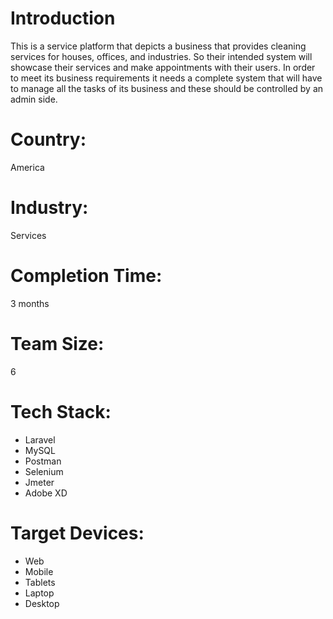 # Introduction
This is a service platform that depicts a business that provides cleaning services for houses, offices, and industries. So their intended system will showcase their services and make appointments with their users.
In order to meet its business requirements it needs a complete system that will have to manage all the tasks of its business and these should be controlled by an admin side.
# Country:
America
# Industry:
Services
# Completion Time:
3 months
# Team Size:
6
# Tech Stack:
- Laravel
- MySQL
- Postman
- Selenium
- Jmeter
- Adobe XD  
# Target Devices:
- Web
- Mobile
- Tablets
- Laptop
- Desktop
